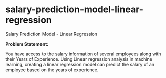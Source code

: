 # salary-prediction-model-linear-regression
Salary Prediction Model - Linear Regression

**Problem Statement:**

You have access to the salary information of several employees along with their Years of Experience. Using Linear regression analysis in machine learning, creating a linear regression model can predict the salary of an employee based on the years of experience.
